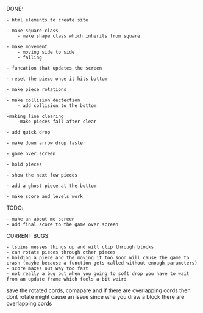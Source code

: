 DONE:

    - html elements to create site

    - make square class
        - make shape class which inherits from square
    
    - make movement 
        - moving side to side
        - falling 

    - funcation that updates the screen

    - reset the piece once it hits bottom 

    - make piece rotations

    - make collision dectection
        - add collision to the bottom

    -making line clearing
        -make pieces fall after clear

    - add quick drop

    - make down arrow drop faster

    - game over screen

    - hold pieces 
    
    - show the next few pieces

    - add a ghost piece at the bottom

    - make score and levels work

TODO:

    - make an about me screen
    - add final score to the game over screen

CURRENT BUGS:

    - tspins messes things up and will clip through blocks
    - can rotate pieces through other pieces
    - holding a piece and the moving it too soon will cause the game to crash (maybe because a function gets called without enough parameters)
    - score maxes out way too fast
    - not really a bug but when you going to soft drop you have to wait from an update frame which feels a bit weird

save the rotated cords, comapare and if there are overlapping cords then dont rotate
might cause an issue since whe you draw a block there are overlapping cords